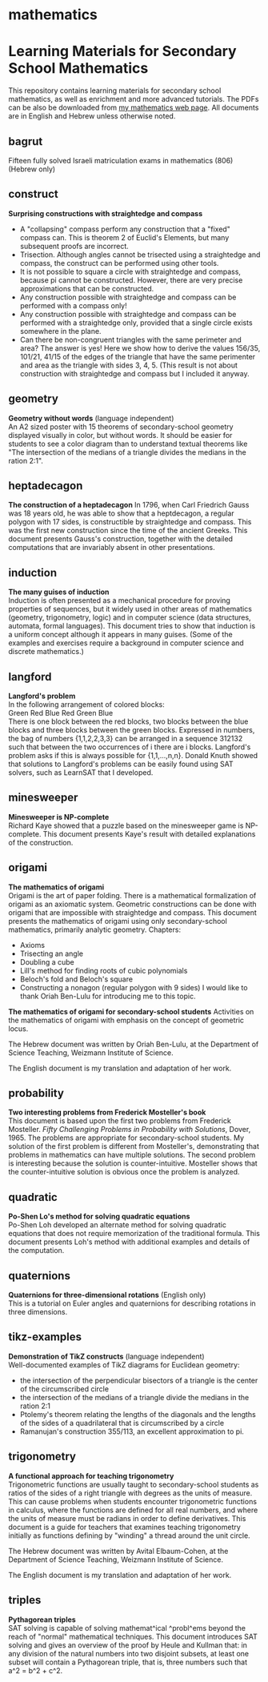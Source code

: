 # mathematics
Learning Materials for Secondary School Mathematics
===================================================

This repository contains learning materials for secondary school mathematics, as well as enrichment and more advanced tutorials. The PDFs can be also be downloaded from [my mathematics web page](https://www.weizmann.ac.il/sci-tea/benari/mathematics). All documents are in English and Hebrew unless otherwise noted.

bagrut
------
Fifteen fully solved Israeli matriculation exams in mathematics (806) (Hebrew only)

construct
---------
**Surprising constructions with straightedge and compass**
* A "collapsing" compass perform any construction that a "fixed" compass can. This is theorem 2 of Euclid's Elements, but many subsequent proofs are incorrect.
* Trisection. Although angles cannot be trisected using a straightedge and  compass, the construct can be performed using other tools.
* It is not possible to square a circle with straightedge and compass, because pi cannot be constructed. However, there are very precise approximations that can be constructed.
* Any construction possible with straightedge and compass can be performed with a compass only!
* Any construction possible with straightedge and compass can be performed with a straightedge only, provided that a single circle exists somewhere in the plane.
* Can there be non-congruent triangles with the same perimeter and area? The answer is yes! Here we show how to derive the values 156/35, 101/21, 41/15 of the edges of the triangle that have the same perimenter and area as the triangle with sides 3, 4, 5. (This result is not about construction with straightedge and compass but I included it anyway.

geometry
--------
**Geometry without words** (language independent)  
An A2 sized poster with 15 theorems of secondary-school geometry displayed visually in color, but without words. It should be easier for students to see a color diagram than to understand textual theorems like "The intersection of the medians of a triangle divides the medians in the ration 2:1".

heptadecagon
------------
**The construction of a heptadecagon**
In 1796, when Carl Friedrich Gauss was 18 years old, he was able to show that a heptdecagon, a regular polygon with 17 sides, is constructible by straightedge and compass. This was the first new construction since the time of the ancient Greeks. This document presents Gauss's construction, together with the detailed computations that are invariably absent in other presentations.

induction
---------
**The many guises of induction**  
Induction is often presented as a mechanical procedure for proving properties of sequences, but it widely used in other areas of mathematics (geometry, trigonometry, logic) and in computer science (data structures, automata, formal languages). This document tries to show that induction is a uniform concept although it appears in many guises. (Some of the examples and exercises require a background in computer science and discrete mathematics.)

langford
--------
**Langford's problem**  
In the following arrangement of colored blocks:  
  Green Red Blue Red Green Blue  
There is one block between the red blocks, two blocks between the blue blocks and three blocks between the green blocks. Expressed in numbers, the bag of numbers {1,1,2,2,3,3} can be arranged in a sequence 312132 such that between the two occurrences of i there are i blocks. Langford's problem asks if this is always possible for {1,1,...,n,n}. Donald Knuth showed that solutions to Langford's problems can be easily found using SAT solvers, such as LearnSAT that I developed.

minesweeper
-----------
**Minesweeper is NP-complete**  
Richard Kaye showed that a puzzle based on the minesweeper game is NP-complete. This document presents Kaye's result with detailed explanations of the construction.

origami
-------
**The mathematics of origami**  
Origami is the art of paper folding. There is a mathematical formalization of origami as an axiomatic system. Geometric constructions can be done with origami that are impossible with straightedge and compass. This document presents the mathematics of origami using only secondary-school mathematics, primarily analytic geometry. Chapters:
* Axioms
* Trisecting an angle
* Doubling a cube
* Lill's method for finding roots of cubic polynomials
* Beloch's fold and Beloch's square
* Constructing a nonagon (regular polygon with 9 sides)
I would like to thank Oriah Ben-Lulu for introducing me to this topic.

**The mathematics of origami for secondary-school students**
Activities on the mathematics of origami with emphasis on the concept of geometric locus.

The Hebrew document was written by Oriah Ben-Lulu, at the Department of Science Teaching, Weizmann Institute of Science.

The English document is my translation and adaptation of her work.

probability
-----------
**Two interesting problems from Frederick Mosteller's book**  
This document is based upon the first two problems from Frederick Mosteller. _Fifty Challenging Problems in Probability with Solutions_, Dover, 1965. The problems are appropriate for secondary-school students. My solution of the first problem is different from Mosteller's, demonstrating that problems in mathematics can have multiple solutions. The second problem is interesting because the solution is counter-intuitive. Mosteller shows that the counter-intuitive solution is obvious once the problem is analyzed.

quadratic
---------
**Po-Shen Lo's method for solving quadratic equations**  
Po-Shen Loh developed an alternate method for solving quadratic equations that does not require memorization of the traditional formula. This document presents Loh's method with additional examples and details of the computation.

quaternions
-----------
**Quaternions for three-dimensional rotations** (English only)  
This is a tutorial on Euler angles and quaternions for describing rotations in three dimensions.

tikz-examples
-------------
**Demonstration of TikZ constructs** (language independent)  
Well-documented examples of TikZ diagrams for Euclidean geometry:  
* the intersection of the perpendicular bisectors of a triangle is the center of the circumscribed circle
* the intersection of the medians of a triangle divide the medians in the ration 2:1
* Ptolemy's theorem relating the lengths of the diagonals and the lengths of the sides of a quadrilateral that is circumscribed by a circle
* Ramanujan's construction 355/113, an excellent approximation to pi.
  
trigonometry
------------
**A functional approach for teaching trigonometry**  
Trigonometric functions are usually taught to secondary-school students as ratios of the sides of a right triangle with degrees as the units of measure. This can cause problems when students encounter trigonometric functions in calculus, where the functions are defined for all real numbers, and where the units of measure must be radians in order to define derivatives. This document is a guide for teachers that examines teaching trigonometry initially as functions defining by "winding" a thread around the unit circle.

The Hebrew document was written by Avital Elbaum-Cohen, at the Department of Science Teaching, Weizmann Institute of Science.

The English document is my translation and adaptation of her work.

triples
-------
**Pythagorean triples**  
SAT solving is capable of solving mathemat^ical ^probl^ems beyond the reach of "normal" mathematical techniques. This document introduces SAT solving and gives an overview of the proof by Heule and Kullman that: in any division of the natural numbers into two disjoint subsets, at least one subset will contain a Pythagorean triple, that is, three numbers such that a^2 = b^2 + c^2.

